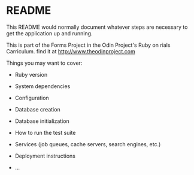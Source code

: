 # README

This README would normally document whatever steps are necessary to get the
application up and running.

This is part of the Forms Project in the Odin Project's Ruby on rials Carriculum. find it at http://www.theodinproject.com

Things you may want to cover:

* Ruby version

* System dependencies

* Configuration

* Database creation

* Database initialization

* How to run the test suite

* Services (job queues, cache servers, search engines, etc.)

* Deployment instructions

* ...
